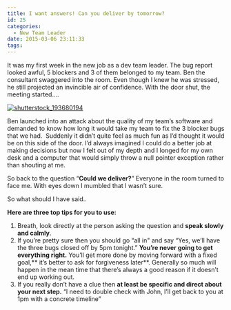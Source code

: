 ```yaml
---
title: I want answers! Can you deliver by tomorrow?
id: 25
categories:
  - New Team Leader
date: 2015-03-06 23:11:33
tags:
---
```


It was my first week in the new job as a dev team leader. The bug report looked awful, 5 blockers and 3 of them belonged to my team. Ben the consultant swaggered into the room. Even though I knew he was stressed, he still projected an invincible air of confidence. With the door shut, the meeting started....

[![shutterstock_193680194](http://162.144.28.164/~writtep3/leadtechie/wp-content/uploads/2015/03/shutterstock_193680194-1024x683.jpg)](http://162.144.28.164/~writtep3/leadtechie/wp-content/uploads/2015/03/shutterstock_193680194.jpg)

Ben launched into an attack about the quality of my team’s software and demanded to know how long it would take my team to fix the 3 blocker bugs that we had.  Suddenly it didn’t quite feel as much fun as I’d thought it would be on this side of the door. I’d always imagined I could do a better job at making decisions but now I felt out of my depth and I longed for my own desk and a computer that would simply throw a null pointer exception rather than shouting at me.

So back to the question “**Could we deliver?**” Everyone in the room turned to face me. With eyes down I mumbled that I wasn’t sure.

So what should I have said..

**Here are three top tips for you to use:**

1.  Breath, look directly at the person asking the question and **speak slowly and calmly**.
2.  If you’re pretty sure then you should go “all in" and say “Yes, we’ll have the three bugs closed off by 5pm tonight.” **You’re never going to get everything right.** You’ll get more done by moving forward with a fixed goal,** it’s better to ask for forgiveness later**. Generally so much will happen in the mean time that there’s always a good reason if it doesn’t end up working out.
3.  If you really don’t have a clue then **at least be specific and direct about your next step.** “I need to double check with John, I’ll get back to you at 1pm with a concrete timeline”
